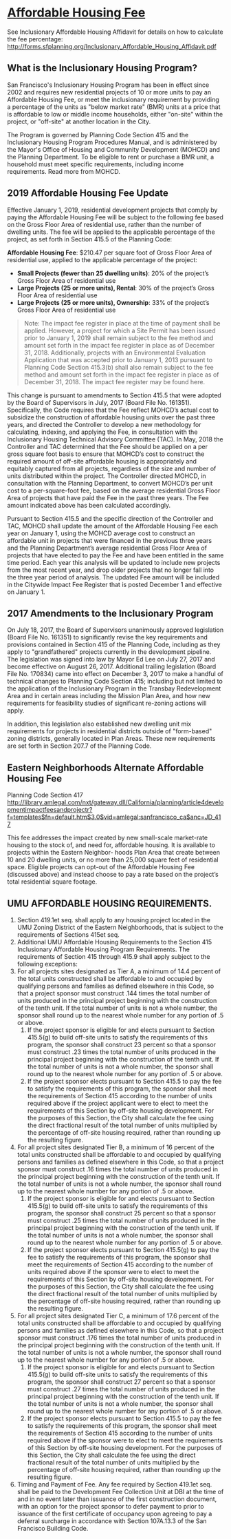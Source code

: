 # [Affordable Housing Fee](https://sf-planning.org/inclusionary-affordable-housing-program)

See Inclusionary Affordable Housing Affidavit for details on how to calculate the fee percentage:
http://forms.sfplanning.org/Inclusionary_Affordable_Housing_Affidavit.pdf

## What is the Inclusionary Housing Program?

San Francisco's Inclusionary Housing Program has been in effect since 2002 and requires new residential projects of 10 or more units to pay an Affordable Housing Fee, or meet the inclusionary requirement by providing a percentage of the units as "below market rate" (BMR) units at a price that is affordable to low or middle income households, either "on-site" within the project, or "off-site" at another location in the City.

The Program is governed by Planning Code Section 415 and the Inclusionary Housing Program Procedures Manual, and is administered by the Mayor's Office of Housing and Community Development (MOHCD) and the Planning Department.  To be eligible to rent or purchase a BMR unit, a household must meet specific requirements, including income requirements. Read more from MOHCD.

## 2019 Affordable Housing Fee Update

Effective January 1, 2019, residential development projects that comply by paying the Affordable Housing Fee will be subject to the following fee based on the Gross Floor Area of residential use, rather than the number of dwelling units. The fee will be applied to the applicable percentage of the project, as set forth in Section 415.5 of the Planning Code:

**Affordable Housing Fee**: $210.47 per square foot of Gross Floor Area of residential use, applied to the applicable percentage of the project:

-   **Small Projects (fewer than 25 dwelling units)**:  20% of the project’s Gross Floor Area of residential use
-   **Large Projects (25 or more units), Rental**:  30% of the project’s Gross Floor Area of residential use
-   **Large Projects (25 or more units), Ownership**:  33% of the project’s Gross Floor Area of residential use

> Note: The impact fee register in place at the time of payment shall be applied. However, a project for which a Site Permit has been issued prior to January 1, 2019 shall remain subject to the fee method and amount set forth in the impact fee register in place as of December 31, 2018. Additionally, projects with an Environmental Evaluation Application that was accepted prior to January 1, 2013 pursuant to Planning Code Section 415.3(b) shall also remain subject to the fee method and amount set forth in the impact fee register in place as of December 31, 2018. The impact fee register may be found here.

This change is pursuant to amendments to Section 415.5 that were adopted by the Board of Supervisors in July, 2017 (Board File No. 161351). Specifically, the Code requires that the Fee reflect MOHCD’s actual cost to subsidize the construction of affordable housing units over the past three years, and directed the Controller to develop a new methodology for calculating, indexing, and applying the Fee, in consultation with the Inclusionary Housing Technical Advisory Committee (TAC). In May, 2018 the Controller and TAC determined that the Fee should be applied on a per gross square foot basis to ensure that MOHCD’s cost to construct the required amount of off-site affordable housing is appropriately and equitably captured from all projects, regardless of the size and number of units distributed within the project. The Controller directed MOHCD, in consultation with the Planning Department, to convert MOHCD’s per unit cost to a per-square-foot fee, based on the average residential Gross Floor Area of projects that have paid the Fee in the past three years. The Fee amount indicated above has been calculated accordingly.    

Pursuant to Section 415.5 and the specific direction of the Controller and TAC, MOHCD shall update the amount of the Affordable Housing Fee each year on January 1, using the MOHCD average cost to construct an affordable unit in projects that were financed in the previous three years and the Planning Department’s average residential Gross Floor Area of projects that have elected to pay the Fee and have been entitled in the same time period. Each year this analysis will be updated to include new projects from the most recent year, and drop older projects that no longer fall into the three year period of analysis. The updated Fee amount will be included in the Citywide Impact Fee Register that is posted December 1 and effective on January 1.

## 2017 Amendments to the Inclusionary Program

On July 18, 2017, the Board of Supervisors unanimously approved legislation (Board File No. 161351) to significantly revise the key requirements and provisions contained in Section 415 of the Planning Code, including as they apply to "grandfathered" projects currently in the development pipeline. The legislation was signed into law by Mayor Ed Lee on July 27, 2017 and become effective on August 26, 2017. Additional trailing legislation (Board File No. 170834) came into effect on December 3, 2017 to make a handful of technical changes to Planning Code Section 415; including but not limited to the application of the Inclusionary Program in the Transbay Redevelopment Area and in certain areas including the Mission Plan Area, and how new requirements for feasibility studies of significant re-zoning actions will apply.

In addition, this legislation also established new dwelling unit mix requirements for projects in residential districts outside of "form-based" zoning districts, generally located in Plan Areas. These new requirements are set forth in Section 207.7 of the Planning Code.

## Eastern Neighborhoods Alternate Affordable Housing Fee

Planning Code Section 417
<http://library.amlegal.com/nxt/gateway.dll/California/planning/article4developmentimpactfeesandprojectr?f=templates$fn=default.htm$3.0$vid=amlegal:sanfrancisco_ca$anc=JD_417>

This fee addresses the impact created by new small-scale market-rate housing to the stock of, and need for, affordable housing. It is available to projects within the Eastern Neighbor- hoods Plan Area that create between 10 and 20 dwelling units, or no more than 25,000 square feet of residential space. Eligible projects can opt-out of the Affordable Housing Fee (discussed above) and instead choose to pay a rate based on the project’s total residential square footage.

## UMU AFFORDABLE HOUSING REQUIREMENTS.

1.  Section 419.1et seq. shall apply to any housing project located in the UMU Zoning District of the Eastern Neighborhoods, that is subject to the requirements of Sections 415et seq.
2.  Additional UMU Affordable Housing Requirements to the Section 415 Inclusionary Affordable Housing Program Requirements. The requirements of Section 415 through 415.9 shall apply subject to the following exceptions:
3.  For all projects sites designated as Tier A, a minimum of 14.4 percent of the total units constructed shall be affordable to and occupied by qualifying persons and families as defined elsewhere in this Code, so that a project sponsor must construct .144 times the total number of units produced in the principal project beginning with the construction of the tenth unit. If the total number of units is not a whole number, the sponsor shall round up to the nearest whole number for any portion of .5 or above.
    1.  If the project sponsor is eligible for and elects pursuant to Section 415.5(g) to build off-site units to satisfy the requirements of this program, the sponsor shall construct 23 percent so that a sponsor must construct .23 times the total number of units produced in the principal project beginning with the construction of the tenth unit. If the total number of units is not a whole number, the sponsor shall round up to the nearest whole number for any portion of .5 or above.
    2.  If the project sponsor elects pursuant to Section 415.5 to pay the fee to satisfy the requirements of this program, the sponsor shall meet the requirements of Section 415 according to the number of units required above if the project applicant were to elect to meet the requirements of this Section by off-site housing development. For the purposes of this Section, the City shall calculate the fee using the direct fractional result of the total number of units multiplied by the percentage of off-site housing required, rather than rounding up the resulting figure.
4.  For all project sites designated Tier B, a minimum of 16 percent of the total units constructed shall be affordable to and occupied by qualifying persons and families as defined elsewhere in this Code, so that a project sponsor must construct .16 times the total number of units produced in the principal project beginning with the construction of the tenth unit. If the total number of units is not a whole number, the sponsor shall round up to the nearest whole number for any portion of .5 or above.
    1.  If the project sponsor is eligible for and elects pursuant to Section 415.5(g) to build off-site units to satisfy the requirements of this program, the sponsor shall construct 25 percent so that a sponsor must construct .25 times the total number of units produced in the principal project beginning with the construction of the tenth unit. If the total number of units is not a whole number, the sponsor shall round up to the nearest whole number for any portion of .5 or above.
    2.  If the project sponsor elects pursuant to Section 415.5(g) to pay the fee to satisfy the requirements of this program, the sponsor shall meet the requirements of Section 415 according to the number of units required above if the sponsor were to elect to meet the requirements of this Section by off-site housing development. For the purposes of this Section, the City shall calculate the fee using the direct fractional result of the total number of units multiplied by the percentage of off-site housing required, rather than rounding up the resulting figure.
5.  For all project sites designated Tier C, a minimum of 17.6 percent of the total units constructed shall be affordable to and occupied by qualifying persons and families as defined elsewhere in this Code, so that a project sponsor must construct .176 times the total number of units produced in the principal project beginning with the construction of the tenth unit. If the total number of units is not a whole number, the sponsor shall round up to the nearest whole number for any portion of .5 or above.
    1.  If the project sponsor is eligible for and elects pursuant to Section 415.5(g) to build off-site units to satisfy the requirements of this program, the sponsor shall construct 27 percent so that a sponsor must construct .27 times the total number of units produced in the principal project beginning with the construction of the tenth unit. If the total number of units is not a whole number, the sponsor shall round up to the nearest whole number for any portion of .5 or above.
    2.  If the project sponsor elects pursuant to Section 415.5 to pay the fee to satisfy the requirements of this program, the sponsor shall meet the requirements of Section 415 according to the number of units required above if the sponsor were to elect to meet the requirements of this Section by off-site housing development. For the purposes of this Section, the City shall calculate the fee using the direct fractional result of the total number of units multiplied by the percentage of off-site housing required, rather than rounding up the resulting figure.
6.  Timing and Payment of Fee. Any fee required by Section 419.1et seq. shall be paid to the Development Fee Collection Unit at DBI at the time of and in no event later than issuance of the first construction document, with an option for the project sponsor to defer payment to prior to issuance of the first certificate of occupancy upon agreeing to pay a deferral surcharge in accordance with Section 107A.13.3 of the San Francisco Building Code.
